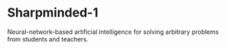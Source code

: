 # Sharpminded-1
Neural-network-based artificial intelligence for solving arbitrary problems from students and teachers.
